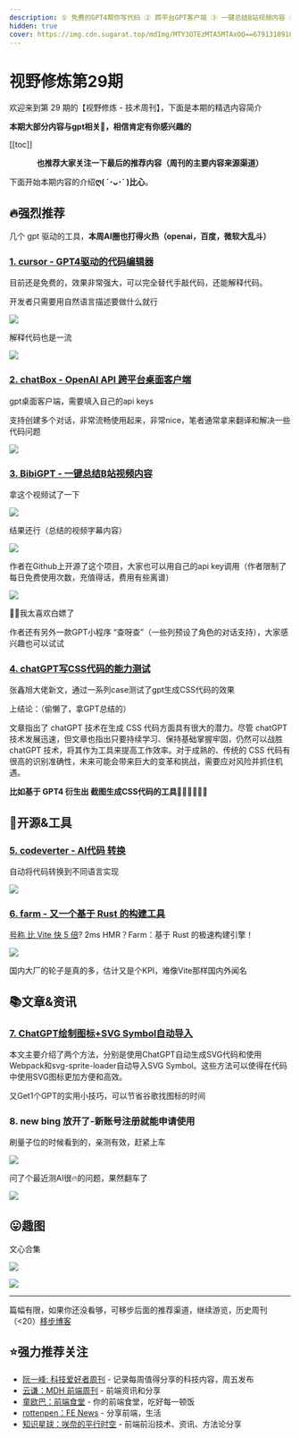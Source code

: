 ```yaml
---
description: ① 免费的GPT4帮你写代码 ② 跨平台GPT客户端 ③ 一键总结B站视频内容 ④ GPT CSS代码功力测试 ⑤ New Bing不用排队了
hidden: true
cover: https://img.cdn.sugarat.top/mdImg/MTY3OTEzMTA5MTAxOQ==679131091019
---
```


# 视野修炼第29期

欢迎来到第 29 期的【视野修炼 - 技术周刊】，下面是本期的精选内容简介

**本期大部分内容与gpt相关🤖，相信肯定有你感兴趣的**

[[toc]]

<center>

**​也推荐大家关注一下最后的推荐内容（周刊的主要内容来源渠道）**
</center>


下面开始本期内容的介绍**ღ( ´･ᴗ･` )比心**。
## 🔥强烈推荐
几个 gpt 驱动的工具，**本周AI圈也打得火热（openai，百度，微软大乱斗）**

### [1. cursor - GPT4驱动的代码编辑器](https://www.cursor.so/)
目前还是免费的，效果非常强大，可以完全替代手敲代码，还能解释代码。

开发者只需要用自然语言描述要做什么就行

![](https://img.cdn.sugarat.top/mdImg/MTY3OTEyOTE2OTUyMQ==679129169521)

解释代码也是一流

![](https://img.cdn.sugarat.top/mdImg/MTY3OTEyOTIwMjc1Ng==679129202756)

### [2. chatBox - OpenAI API 跨平台桌面客户端](https://github.com/Bin-Huang/chatbox)
gpt桌面客户端，需要填入自己的api keys

支持创建多个对话，非常流畅使用起来，非常nice，笔者通常拿来翻译和解决一些代码问题

![](https://img.cdn.sugarat.top/mdImg/MTY3OTEyOTU0MzU4MQ==679129543581)

### [3. BibiGPT - 一键总结B站视频内容](https://b.jimmylv.cn/)
拿这个视频试了一下

![](https://img.cdn.sugarat.top/mdImg/MTY3OTEyOTc3MjM3OA==679129772378)

结果还行（总结的视频字幕内容）

![](https://img.cdn.sugarat.top/mdImg/MTY3OTEyODk3MjA0OQ==679128972049)

作者在Github上开源了这个项目，大家也可以用自己的api key调用（作者限制了每日免费使用次数，充值得话，费用有些离谱）

![](https://img.cdn.sugarat.top/mdImg/MTY3OTEzMDAzMTc2Nw==679130031767)

🤣🤣我太喜欢白嫖了

作者还有另外一款GPT小程序 “查呀查”（一些列预设了角色的对话支持），大家感兴趣也可以试试

### [4. chatGPT写CSS代码的能力测试](https://www.zhangxinxu.com/wordpress/2023/03/chatgpt-write-css/)
张鑫旭大佬新文，通过一系列case测试了gpt生成CSS代码的效果

上结论：（偷懒了，拿GPT总结的）

文章指出了 chatGPT 技术在生成 CSS 代码方面具有很大的潜力。尽管 chatGPT 技术发展迅速，但文章也指出只要持续学习、保持基础掌握牢固，仍然可以战胜 chatGPT 技术，将其作为工具来提高工作效率。对于成熟的、传统的 CSS 代码有很高的识别准确性，未来可能会带来巨大的变革和挑战，需要应对风险并抓住机遇。

**比如基于 GPT4 衍生出 截图生成CSS代码的工具👍🏻👍🏻👍🏻**

## 🔧开源&工具
### [5. codeverter - AI代码 转换](https://codeverter.vercel.app/)

自动将代码转换到不同语言实现

![](https://img.cdn.sugarat.top/mdImg/MTY3OTEzMDU0MTY1Mw==679130541653)

### [6. farm - 又一个基于 Rust 的构建工具](https://github.com/farm-fe/farm)

[号称 比 Vite 快 5 倍](https://zhuanlan.zhihu.com/p/611603260)? 2ms HMR？Farm：基于 Rust 的极速构建引擎！

![](https://img.cdn.sugarat.top/mdImg/MTY3OTEzMTAzMjE4NA==679131032184)

国内大厂的轮子是真的多，估计又是个KPI，难像Vite那样国内外闻名

## 📚文章&资讯
### [7. ChatGPT绘制图标+SVG Symbol自动导入](https://juejin.cn/post/7210744398639595581)
本文主要介绍了两个方法，分别是使用ChatGPT自动生成SVG代码和使用Webpack和svg-sprite-loader自动导入SVG Symbol。这些方法可以使得在代码中使用SVG图标更加方便和高效。

又Get1个GPT的实用小技巧，可以节省谷歌找图标的时间

### 8. new bing 放开了-新账号注册就能申请使用
刷量子位的时候看到的，亲测有效，赶紧上车

![](https://img.cdn.sugarat.top/mdImg/MTY3OTEzMTE3ODMwOA==679131178308)

问了个最近测AI很🔥的问题，果然翻车了

![](https://img.cdn.sugarat.top/mdImg/MTY3OTEzMTQ0ODQyMQ==679131448421)

## 😛趣图
文心合集

![](https://img.cdn.sugarat.top/mdImg/MTY3OTEzMTA5MTAxOQ==679131091019)

![](https://img.cdn.sugarat.top/mdImg/MTY3OTEzMTExMjIxMw==679131112213)

---

篇幅有限，如果你还没看够，可移步后面的推荐渠道，继续游览，历史周刊（<20）[移步博客](https://sugarat.top/weekly/index.html)

## ⭐️强力推荐关注
* [阮一峰: 科技爱好者周刊](https://www.ruanyifeng.com/blog/archives.html) - 记录每周值得分享的科技内容，周五发布
* [云谦：MDH 前端周刊](https://www.yuque.com/chencheng/mdh-weekly) - 前端资讯和分享
* [童欧巴：前端食堂](https://github.com/Geekhyt/weekly) - 你的前端食堂，吃好每一顿饭
* [rottenpen：FE News](https://rottenpen.zhubai.love/) - 分享前端，生活
* [知识星球：咲奈的平行时空](https://wx.zsxq.com/dweb2/index/group/15552285284822) - 前端前沿技术、资讯、方法论分享
